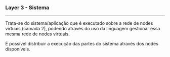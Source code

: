 
### <b>Layer 3 - Sistema</b>

****

Trata-se do sistema/aplicação que é executado sobre a rede de nodes virtuais (camada 2), podendo através do uso da linguagem gestionar essa mesma rede de nodes virtuais.

É possível distribuir a execução das partes do sistema através dos nodes disponíveis.


